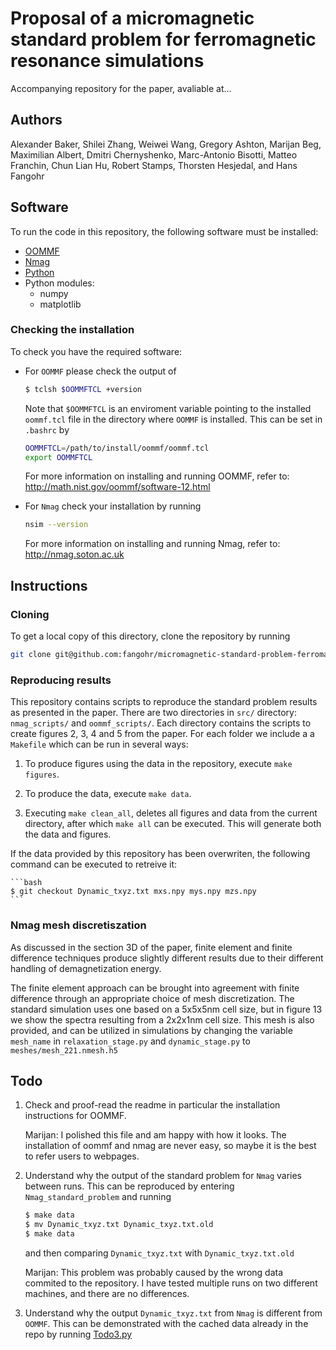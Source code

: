# Proposal of a micromagnetic standard problem for ferromagnetic resonance simulations

Accompanying repository for the paper, avaliable at...

## Authors
Alexander Baker, Shilei Zhang, Weiwei Wang, Gregory Ashton, Marijan Beg,
Maximilian Albert, Dmitri Chernyshenko, Marc-Antonio Bisotti, Matteo Franchin,
Chun Lian Hu, Robert Stamps, Thorsten Hesjedal, and Hans Fangohr

## Software

To run the code in this repository, the following software must be installed:

* [OOMMF](http://math.nist.gov/oommf/)
* [Nmag](http://nmag.soton.ac.uk/nmag/)
* [Python](https://www.python.org)
* Python modules:
  * numpy
  * matplotlib

### Checking the installation

To check you have the required software:

* For `OOMMF` please check the output of

    ```bash
    $ tclsh $OOMMFTCL +version
    ```

  Note that `$OOMMFTCL` is an enviroment variable pointing to the installed
  `oommf.tcl` file in the directory where `OOMMF` is installed. This can be
  set in `.bashrc` by

    ```bash
    OOMMFTCL=/path/to/install/oommf/oommf.tcl
    export OOMMFTCL
    ```
	
  For more information on installing and running OOMMF, refer to:
  http://math.nist.gov/oommf/software-12.html

* For `Nmag` check your installation by running

    ```bash
    nsim --version
    ```
    
  For more information on installing and running Nmag, refer to:
  http://nmag.soton.ac.uk
  
## Instructions

### Cloning

To get a local copy of this directory, clone the repository by running

```bash
git clone git@github.com:fangohr/micromagnetic-standard-problem-ferromagnetic-resonance.git
```

### Reproducing results

This repository contains scripts to reproduce the standard problem results as
presented in the paper. There are two directories in `src/` directory: `nmag_scripts/`
and `oommf_scripts/`. Each directory contains the scripts to create figures 2, 3, 4 and 5 from the paper.
For each folder we include a a `Makefile` which can be run in several ways:

1. To produce figures using the data in the repository, execute `make figures`.

2. To produce the data, execute `make data`.

3. Executing `make clean_all`, deletes all figures and data from the current directory,
   after which `make all` can be executed. This will generate both the data and figures.

If the data provided by this repository has been overwriten, the following command can be
executed to retreive it:

    ```bash
    $ git checkout Dynamic_txyz.txt mxs.npy mys.npy mzs.npy
    ```

	
### Nmag mesh discretiszation

As discussed in the section 3D of the paper, finite element and finite difference
techniques produce slightly different results due to their different handling
of demagnetization energy.

The finite element approach can be brought into agreement with finite
difference through an appropriate choice of mesh discretization. The standard
simulation uses one based on a 5x5x5nm cell size, but in figure 13 we show the
spectra resulting from a 2x2x1nm cell size. This mesh is also provided, and 
can be utilized in simulations by changing the variable `mesh_name` in 
`relaxation_stage.py` and `dynamic_stage.py` to `meshes/mesh_221.nmesh.h5`

## Todo
1. Check and proof-read the readme in particular the installation instructions
   for OOMMF.

   Marijan: I polished this file and am happy with how it looks.
   The installation of oommf and nmag are never easy, so maybe it is the best
   to refer users to webpages.

2. Understand why the output of the standard problem for `Nmag` varies between
   runs. This can be reproduced by entering `Nmag_standard_problem` and running

    ```bash
    $ make data
    $ mv Dynamic_txyz.txt Dynamic_txyz.txt.old
    $ make data
    ```

   and then comparing `Dynamic_txyz.txt` with `Dynamic_txyz.txt.old`
   
   Marijan: This problem was probably caused by the wrong data commited to the
   repository. I have tested multiple runs on two different machines, and there are
   no differences.

3. Understand why the output `Dynamic_txyz.txt` from `Nmag` is different from
   `OOMMF`. This can be demonstrated with the cached data already in the repo
   by running [Todo3.py](Todo3.py)
